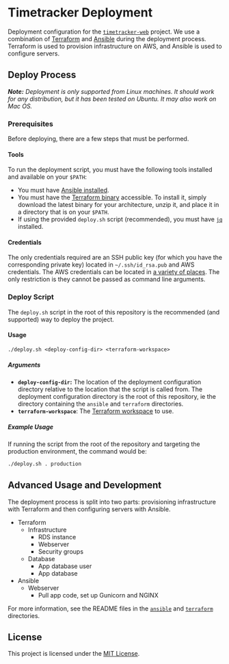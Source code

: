 # Timetracker Deployment

Deployment configuration for the [`timetracker-web`][timetracker-web] project. We use a combination of [Terraform][terraform] and [Ansible][ansible] during the deployment process. Terraform is used to provision infrastructure on AWS, and Ansible is used to configure servers.

## Deploy Process

*__Note:__ Deployment is only supported from Linux machines. It should work for any distribution, but it has been tested on Ubuntu. It may also work on Mac OS.*

### Prerequisites

Before deploying, there are a few steps that must be performed.

#### Tools

To run the deployment script, you must have the following tools installed and available on your `$PATH`:

* You must have [Ansible installed][ansible-install].
* You must have the [Terraform binary][terraform-releases] accessible. To install it, simply download the latest binary for your architecture, unzip it, and place it in a directory that is on your `$PATH`.
* If using the provided `deploy.sh` script (recommended), you must have [`jq`][jq] installed.

#### Credentials

The only credentials required are an SSH public key (for which you have the corresponding private key) located in `~/.ssh/id_rsa.pub` and AWS credentials. The AWS credentials can be located in [a variety of places][aws-credentials]. The only restriction is they cannot be passed as command line arguments.

### Deploy Script

The `deploy.sh` script in the root of this repository is the recommended (and supported) way to deploy the project.

#### Usage

```
./deploy.sh <deploy-config-dir> <terraform-workspace>
```

##### Arguments

* __`deploy-config-dir`:__ The location of the deployment configuration directory relative to the location that the script is called from. The deployment configuration directory is the root of this repository, ie the directory containing the `ansible` and `terraform` directories.
* __`terraform-workspace`__: The [Terraform workspace][terraform-workspaces] to use.

##### Example Usage

If running the script from the root of the repository and targeting the production environment, the command would be:

```bash
./deploy.sh . production
```

## Advanced Usage and Development

The deployment process is split into two parts: provisioning infrastructure with Terraform and then configuring servers with Ansible.

* Terraform
  * Infrastructure
    * RDS instance
    * Webserver
    * Security groups
  * Database
    * App database user
    * App database
* Ansible
  * Webserver
    * Pull app code, set up Gunicorn and NGINX
    
For more information, see the README files in the [`ansible`](ansible/README.md) and [`terraform`](terraform/README.md) directories.

## License

This project is licensed under the [MIT License](LICENSE).


[ansible]: https://www.ansible.com/
[ansible-install]: https://docs.ansible.com/ansible/latest/installation_guide/intro_installation.html
[aws-credentials]: https://docs.aws.amazon.com/cli/latest/userguide/cli-chap-getting-started.html#config-settings-and-precedence
[jq]: https://stedolan.github.io/jq/
[terraform]: https://www.terraform.io
[terraform-releases]: https://www.terraform.io/downloads.html
[terraform-workspaces]: https://www.terraform.io/docs/state/workspaces.html
[timetracker-web]: https://github.com/comp523-jarvis/timetracker-web
